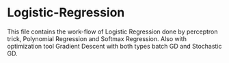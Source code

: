 # Logistic-Regression
This file contains the work-flow of Logistic Regression done by perceptron trick, Polynomial Regression and Softmax Regression. Also with optimization tool Gradient Descent with both types batch GD and Stochastic GD.
